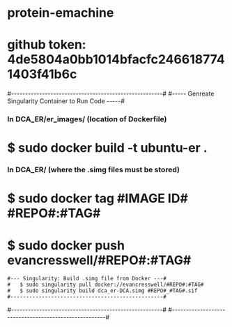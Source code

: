 # protein-emachine
# github token: 4de5804a0bb1014bfacfc2466187741403f41b6c

#------------------------------------------------------#
#----- Genreate Singularity Container to Run Code -----#
### In DCA_ER/er_images/ (location of Dockerfile)
# 	$ sudo docker build -t ubuntu-er .

### In DCA_ER/ (where the .simg files must be stored)
#	$ sudo docker tag #IMAGE ID# #REPO#:#TAG#
#	$ sudo docker push evancresswell/#REPO#:#TAG#

	#--- Singularity: Build .simg file from Docker ---#
	#	$ sudo singularity pull docker://evancresswell/#REPO#:#TAG#
	#	$ sudo singularity build dca_er-DCA.simg #REPO#_#TAG#.sif 
	#-------------------------------------------------#

#------------------------------------------------------#
#------------------------------------------------------#

